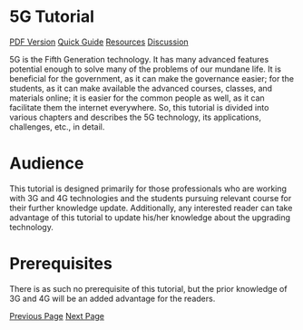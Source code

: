 # 5G Tutorial
[PDF Version](../5g/5g_pdf_version.md)
[Quick Guide](../5g/5g_quick_guide.md)
[Resources](../5g/5g_useful_resources.md)
[Discussion](../5g/5g_discussion.md)

5G is the Fifth Generation technology. It has many advanced features potential enough to solve many of the problems of our mundane life. It is beneficial for the government, as it can make the governance easier; for the students, as it can make available the advanced courses, classes, and materials online; it is easier for the common people as well, as it can facilitate them the internet everywhere. So, this tutorial is divided into various chapters and describes the 5G technology, its applications, challenges, etc., in detail.

# Audience
This tutorial is designed primarily for those professionals who are working with 3G and 4G technologies and the students pursuing relevant course for their further knowledge update. Additionally, any interested reader can take advantage of this tutorial to update his/her knowledge about the upgrading technology.

# Prerequisites
There is as such no prerequisite of this tutorial, but the prior knowledge of 3G and 4G will be an added advantage for the readers.


[Previous Page](../5g/index.md) [Next Page](../5g/5g_introduction.md) 
